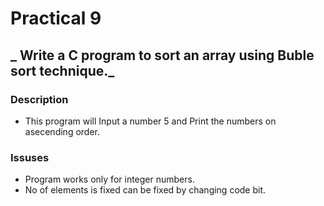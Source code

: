 # Practical 9
## _ Write a C program to sort an array using Buble sort technique._

### Description
- This program will Input a number 5 and Print the numbers on asecending order.
 
### Issuses
- Program works only for integer numbers.
- No of elements is fixed can be fixed by changing code bit.
